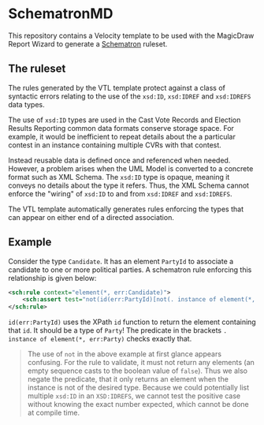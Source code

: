 # SchematronMD

This repository contains a Velocity template to be used with the MagicDraw Report Wizard to generate a [Schematron](http://schematron.com/) ruleset.

## The ruleset

The rules generated by the VTL template protect against a class of syntactic errors relating to the use of the `xsd:ID`, `xsd:IDREF` and `xsd:IDREFS` data types.

The use of `xsd:ID` types are used in the Cast Vote Records and Election Results Reporting common data formats conserve storage space. For example, it would be inefficient to repeat details about the a particular contest in an instance containing multiple CVRs with that contest.

Instead reusable data is defined once and referenced when needed. However, a problem arises when the UML Model is converted to a concrete format such as XML Schema. The `xsd:ID` type is opaque, meaning it conveys no details about the type it refers. Thus, the XML Schema cannot enforce the "wiring" of `xsd:ID` to and from `xsd:IDREF` and `xsd:IDREFS`.

The VTL template automatically generates rules enforcing the types that can appear on either end of a directed association.

## Example

Consider the type `Candidate`. It has an element `PartyId` to associate a candidate to one or more political parties. A schematron rule enforcing this relationship is given below:

```xml
<sch:rule context="element(*, err:Candidate)">
    <sch:assert test="not(id(err:PartyId)[not(. instance of element(*, err:Party))])">PartyId (<xsl:value-of select="err:PartyId" />) must point to an element of type Party</sch:assert>
</sch:rule>
```

`id(err:PartyId)` uses the XPath `id` function to return the element containing that `id`. It should be a type of `Party`! The predicate in the brackets `. instance of element(*, err:Party)` checks exactly that.

> The use of `not` in the above example at first glance appears confusing. For the rule to validate, it must not return any elements (an empty sequence casts to the boolean value of `false`). Thus we also negate the predicate, that it only returns an element when the instance is not of the desired type. Because we could potentially list multiple `xsd:ID` in an `XSD:IDREFS`, we cannot test the positive case without knowing the exact number expected, which cannot be done at compile time.